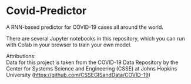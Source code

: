 # Covid-Predictor
A RNN-based predictor for COVID-19 cases all around the world.

There are several Jupyter notebooks in this repository, which you can run with Colab in your browser to train your own model. 

Attributions: <br/>
Data for this project is taken from the COVID-19 Data Repository by the Center for Systems Science and Engineering (CSSE) at Johns Hopkins University (<https://github.com/CSSEGISandData/COVID-19>)
